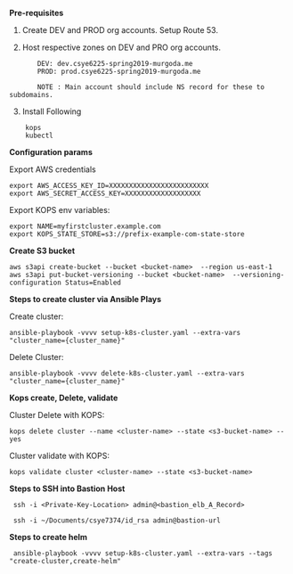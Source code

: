 
**Pre-requisites**

1. Create DEV and PROD org accounts. Setup Route 53.

2. Host respective zones on DEV and PRO org accounts.
```
       DEV: dev.csye6225-spring2019-murgoda.me
       PROD: prod.csye6225-spring2019-murgoda.me
       
       NOTE : Main account should include NS record for these to subdomains.
```

3. Install Following
```
    kops
    kubectl
```
**Configuration params**

Export AWS credentials
```
export AWS_ACCESS_KEY_ID=XXXXXXXXXXXXXXXXXXXXXXXXX
export AWS_SECRET_ACCESS_KEY=XXXXXXXXXXXXXXXXXXX
```

Export KOPS env variables:
```
export NAME=myfirstcluster.example.com
export KOPS_STATE_STORE=s3://prefix-example-com-state-store
```

**Create S3 bucket**
```
aws s3api create-bucket --bucket <bucket-name>  --region us-east-1
aws s3api put-bucket-versioning --bucket <bucket-name>  --versioning-configuration Status=Enabled
```

**Steps to create cluster via Ansible Plays**

Create cluster:
```
ansible-playbook -vvvv setup-k8s-cluster.yaml --extra-vars "cluster_name={cluster_name}"

```
Delete Cluster:
```
ansible-playbook -vvvv delete-k8s-cluster.yaml --extra-vars "cluster_name={cluster_name}"

```

**Kops create, Delete, validate**

Cluster Delete with KOPS:
```
kops delete cluster --name <cluster-name> --state <s3-bucket-name> --yes

```

Cluster validate with KOPS:
```
kops validate cluster <cluster-name> --state <s3-bucket-name>
```


**Steps to SSH into Bastion Host**

```
 ssh -i <Private-Key-Location> admin@<bastion_elb_A_Record>

 ssh -i ~/Documents/csye7374/id_rsa admin@bastion-url

```

**Steps to create helm**

```
 ansible-playbook -vvvv setup-k8s-cluster.yaml --extra-vars --tags "create-cluster,create-helm"


```
